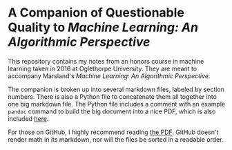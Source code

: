 # A Companion of Questionable Quality to _Machine Learning: An Algorithmic Perspective_

This repository contains my notes from an honors course in machine learning
taken in 2016 at Oglethorpe University. They are meant to accompany Marsland's
_Machine Learning: An Algorithmic Perspective_.

The companion is broken up into several markdown files, labeled by section
numbers. There is also a Python file to concatenate them all together into one
big markdown file. The Python file includes a comment with an example `pandoc`
command to build the big document into a nice PDF, which is also included
[here](./out.pdf).

For those on GitHub, I highly recommend reading [the PDF](./out.pdf). GitHub
doesn't render math in its markdown, nor will the files be sorted in a readable
order.
